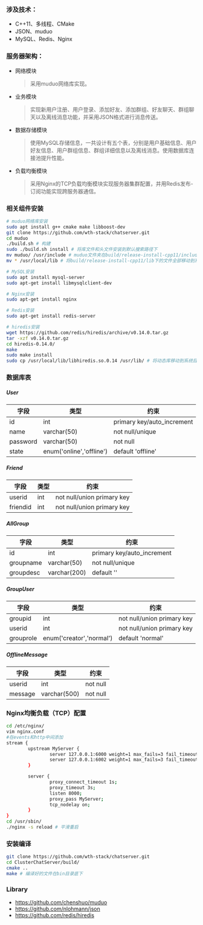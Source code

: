 ### 涉及技术：
- C++11、多线程、CMake
- JSON、muduo
- MySQL、Redis、Nginx
### 服务器架构：
- 网络模块  
    > 采用muduo网络库实现。
- 业务模块  
    > 实现新用户注册、用户登录、添加好友、添加群组、好友聊天、群组聊天以及离线消息功能，并采用JSON格式进行消息传送。
- 数据存储模块  
    > 使用MySQL存储信息，一共设计有五个表，分别是用户基础信息、用户好友信息、用户群组信息、群组详细信息以及离线消息。使用数据库连接池提升性能。
- 负载均衡模块  
    > 采用Nginx的TCP负载均衡模块实现服务器集群配置，并用Redis发布-订阅功能实现跨服务器通信。
### 相关组件安装
```bash
# muduo网络库安装
sudo apt install g++ cmake make libboost-dev
git clone https://github.com/wth-stack/chatserver.git
cd muduo
./build.sh # 构建
sudo ./build.sh install # 将库文件和头文件安装到默认搜索路径下
mv muduo/ /usr/include # muduo文件夹在build/release-install-cpp11/include路径下
mv * /usr/local/lib # 将build/release-install-cpp11/lib下的文件全部移动到系统目录下

# MySQL安装
sudo apt install mysql-server
sudo apt-get install libmysqlclient-dev

# Nginx安装
sudo apt-get install nginx

# Redis安装
sudo apt-get install redis-server

# hiredis安装
wget https://github.com/redis/hiredis/archive/v0.14.0.tar.gz
tar -xzf v0.14.0.tar.gz
cd hiredis-0.14.0/
make
sudo make install
sudo cp /usr/local/lib/libhiredis.so.0.14 /usr/lib/ # 将动态库移动到系统目录下
```
### 数据库表
##### User
字段 |类型 |约束
---|---|---
id | int | primary key/auto_increment
name | varchar(50) | not null/unique
password | varchar(50) | not null
state | enum('online','offline') | default 'offline'
##### Friend
字段 |类型 |约束
---|---|---
userid | int | not null/union primary key
friendid | int | not null/union primary key
##### AllGroup
字段 |类型 |约束
---|---|---
id | int | primary key/auto_increment
groupname | varchar(50) | not null/unique
groupdesc | varchar(200) | default ''
##### GroupUser
字段 |类型 |约束
---|---|---
groupid | int | not null/union primary key
userid | int | not null/union primary key
grouprole | enum('creator','normal') | default 'normal'
##### OfflineMessage
字段 |类型 |约束
---|---|---
userid | int | not null
message | varchar(500) | not null

### Nginx均衡负载（TCP）配置
```bash
cd /etc/nginx/
vim nginx.conf
#在events和http中间添加
stream {
        upstream MyServer {
                server 127.0.0.1:6000 weight=1 max_fails=3 fail_timeout=30s;
                server 127.0.0.1:6002 weight=1 max_fails=3 fail_timeout=30s;
        }

        server {
                proxy_connect_timeout 1s;
                proxy_timeout 3s;
                listen 8000;
                proxy_pass MyServer;
                tcp_nodelay on;
        }
}
cd /usr/sbin/
./nginx -s reload # 平滑重启
```
### 安装编译
```bash
git clone https://github.com/wth-stack/chatserver.git
cd ClusterChatServer/build/
cmake ..
make # 编译好的文件在bin目录底下
```
### Library
- https://github.com/chenshuo/muduo
- https://github.com/nlohmann/json
- https://github.com/redis/hiredis
